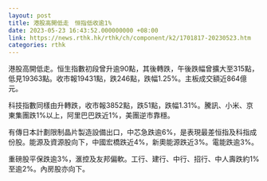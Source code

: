 ```yaml
---
layout: post
title: 港股高開低走　恒指低收逾1%
date: 2023-05-23 16:43:52.000000000 +08:00
link: https://news.rthk.hk/rthk/ch/component/k2/1701817-20230523.htm
categories: rthk
---
```


港股高開低走。恒生指數初段曾升逾90點，其後轉跌，午後跌幅曾擴大至315點，低見19363點。收市報19431點，跌246點，跌幅1.25%。主板成交額近864億元。

科技指數同樣由升轉跌，收市報3852點，跌51點，跌幅1.31%。騰訊、小米、京東集團跌1%以上，阿里巴巴跌近1%，美團逆市靠穩。

有傳日本計劃限制晶片製造設備出口，中芯急跌逾6%，是表現最差恒指及科指成份股。能源及資源股向下，中國宏橋跌近4%，新奧能源跌近3%。電能跌逾3%。

重磅股平保跌逾3%，滙控及友邦偏軟。工行、建行、中行、招行、中人壽跌約1%至逾2%。內房股亦向下。
